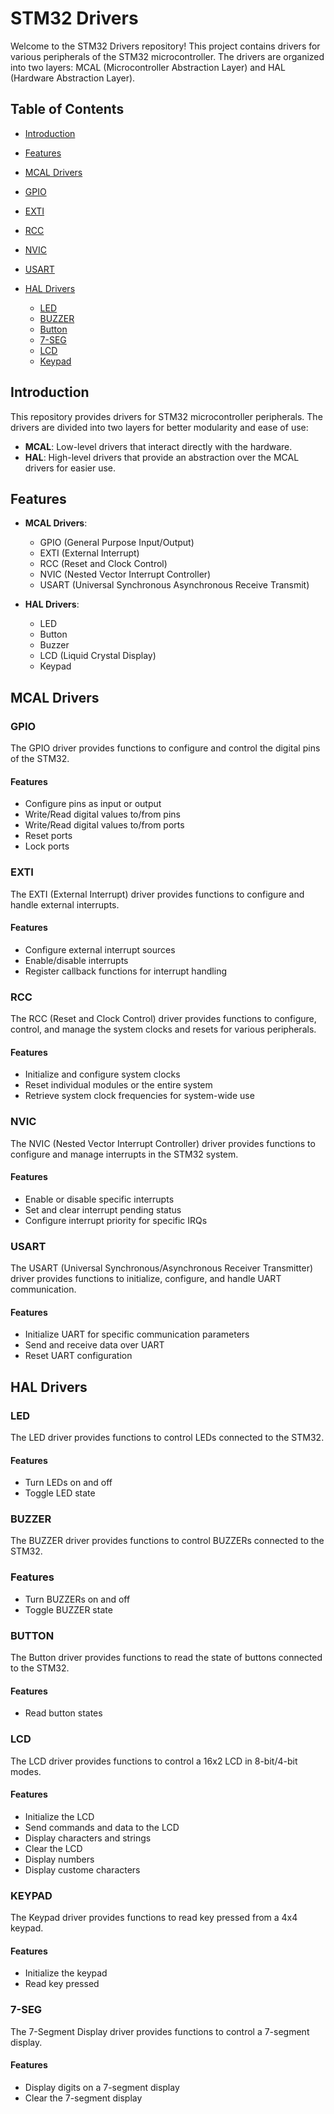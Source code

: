 # STM32 Drivers

Welcome to the STM32 Drivers repository! This project contains drivers for various peripherals of the STM32 microcontroller. The drivers are organized into two layers: MCAL (Microcontroller Abstraction Layer) and HAL (Hardware Abstraction Layer).

## Table of Contents

- [Introduction](#introduction)
- [Features](#features)
- [MCAL Drivers](#mcal-drivers)
 - [GPIO](#gpio)
 - [EXTI](#exti)
 - [RCC](#rcc)
 - [NVIC](#nvic)
 - [USART](#usart)

- [HAL Drivers](#hal-drivers)
  - [LED](#led)
  - [BUZZER](#buzzer)
  - [Button](#button)
  - [7-SEG](#7-seg)
  - [LCD](#lcd)
  - [Keypad](#keypad)

## Introduction

This repository provides drivers for STM32 microcontroller peripherals. The drivers are divided into two layers for better modularity and ease of use:
- **MCAL**: Low-level drivers that interact directly with the hardware.
- **HAL**: High-level drivers that provide an abstraction over the MCAL drivers for easier use.

## Features

- **MCAL Drivers**:
  - GPIO (General Purpose Input/Output)
  - EXTI (External Interrupt)
  - RCC (Reset and Clock Control)
  - NVIC (Nested Vector Interrupt Controller)
  - USART (Universal Synchronous Asynchronous Receive Transmit)

- **HAL Drivers**:
  - LED
  - Button
  - Buzzer
  - LCD (Liquid Crystal Display)
  - Keypad

## MCAL Drivers

### GPIO
The GPIO driver provides functions to configure and control the digital pins of the STM32.

#### Features
- Configure pins as input or output
- Write/Read digital values to/from pins
- Write/Read digital values to/from ports
- Reset ports
- Lock ports

### EXTI
The EXTI (External Interrupt) driver provides functions to configure and handle external interrupts.

#### Features
- Configure external interrupt sources
- Enable/disable interrupts
- Register callback functions for interrupt handling

### RCC
The RCC (Reset and Clock Control) driver provides functions to configure, control, and manage the system clocks and resets for various peripherals.

#### Features
- Initialize and configure system clocks
- Reset individual modules or the entire system
- Retrieve system clock frequencies for system-wide use

### NVIC
The NVIC (Nested Vector Interrupt Controller) driver provides functions to configure and manage interrupts in the STM32 system.

#### Features
- Enable or disable specific interrupts
- Set and clear interrupt pending status
- Configure interrupt priority for specific IRQs

### USART
The USART (Universal Synchronous/Asynchronous Receiver Transmitter) driver provides functions to initialize, configure, and handle UART communication.

#### Features
- Initialize UART for specific communication parameters
- Send and receive data over UART
- Reset UART configuration

## HAL Drivers

### LED
The LED driver provides functions to control LEDs connected to the STM32.

#### Features
- Turn LEDs on and off
- Toggle LED state

### BUZZER
The BUZZER driver provides functions to control BUZZERs connected to the STM32.

### Features
- Turn BUZZERs on and off
- Toggle BUZZER state

### BUTTON
The Button driver provides functions to read the state of buttons connected to the STM32.

#### Features
- Read button states

### LCD
The LCD driver provides functions to control a 16x2 LCD in 8-bit/4-bit modes.

#### Features
- Initialize the LCD
- Send commands and data to the LCD
- Display characters and strings
- Clear the LCD
- Display numbers
- Display custome characters

### KEYPAD
The Keypad driver provides functions to read key pressed from a 4x4 keypad.

#### Features
- Initialize the keypad
- Read key pressed

### 7-SEG
The 7-Segment Display driver provides functions to control a 7-segment display.

#### Features
- Display digits on a 7-segment display
- Clear the 7-segment display

